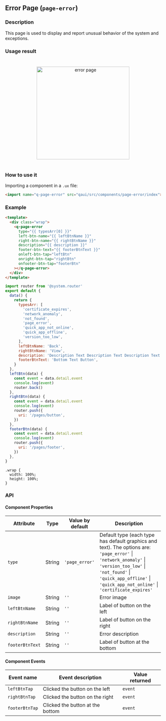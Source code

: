 ## Error Page (`page-error`)

### Description

This page is used to display and report unusual behavior of the system and exceptions.

### Usage result

<div style="text-align: center;margin: 40px;"><img src="./assets/page-error.png" alt="error page" style="width:300px" /></div>

### How to use it

Importing a component in a `.ux` file:

```html
<import name="q-page-error" src="qaui/src/components/page-error/index"></import>
```

### Example

```html
<template>
  <div class="wrap">
    <q-page-error
      type="{{ typesArr[0] }}"
      left-btn-name="{{ leftBtnName }}"
      right-btn-name="{{ rightBtnName }}"
      description="{{ description }}"
      footer-btn-text="{{ footerBtnText }}"
      onleft-btn-tap="leftBtn"
      onright-btn-tap="rightBtn"
      onfooter-btn-tap="footerBtn"
    ></q-page-error>
  </div>
</template>
```

```js
import router from '@system.router'
export default {
  data() {
    return {
      typesArr: [
        'certificate_expires',
        'network_anomaly',
        'not_found',
        'page_error',
        'quick_app_not_online',
        'quick_app_offline',
        'version_too_low',
      ],
      leftBtnName: 'Back',
      rightBtnName: 'View',
      description: 'Description Text Description Text Description Text',
      footerBtnText: 'Bottom Text Button',
    }
  },
  leftBtn(data) {
    const event = data.detail.event
    console.log(event)
    router.back()
  },
  rightBtn(data) {
    const event = data.detail.event
    console.log(event)
    router.push({
      uri: '/pages/button',
    })
  },
  footerBtn(data) {
    const event = data.detail.event
    console.log(event)
    router.push({
      uri: '/pages/footer',
    })
  },
}
```

```less
.wrap {
  width: 100%;
  height: 100%;
}
```

### API

#### Component Properties

| Attribute       | Type   | Value by default | Description                                                                                                                                                                                                                            |
| --------------- | ------ | ---------------- | -------------------------------------------------------------------------------------------------------------------------------------------------------------------------------------------------------------------------------------- |
| `type`          | String | `'page_error'`   | Default type (each type has default graphics and text). The options are: `'page_error'` \| `'network_anomaly'` \| `'version_too_low'` \| `'not_found'` \| `'quick_app_offline'` \| `'quick_app_not_online'` \| `'certificate_expires'` |
| `image`         | String | `''`             | Error image                                                                                                                                                                                                                            |
| `leftBtnName`   | String | `''`             | Label of button on the left                                                                                                                                                                                                            |
| `rightBtnName`  | String | `''`             | Label of button on the right                                                                                                                                                                                                           |
| `description`   | String | `''`             | Error description                                                                                                                                                                                                                      |
| `footerBtnText` | String | `''`             | Label of button at the bottom                                                                                                                                                                                                          |

#### Component Events

| Event name     | Event description                | Value returned |
| -------------- | -------------------------------- | -------------- |
| `leftBtnTap`   | Clicked the button on the left   | `event`        |
| `rightBtnTap`  | Clicked the button on the right  | `event`        |
| `footerBtnTap` | Clicked the button at the bottom | `event`        |
